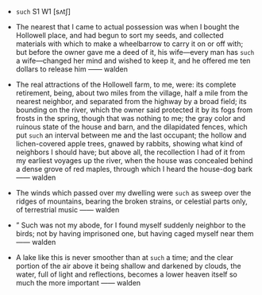 - `such` S1 W1 [sʌtʃ]



-  The nearest that I came to actual possession was when I bought the Hollowell place, and had begun to sort my seeds, and collected materials with which to make a wheelbarrow to carry it on or off with; but before the owner gave me a deed of it, his wife﻿—every man has `such` a wife﻿—changed her mind and wished to keep it, and he offered me ten dollars to release him —— walden

- The real attractions of the Hollowell farm, to me, were: its complete retirement, being, about two miles from the village, half a mile from the nearest neighbor, and separated from the highway by a broad field; its bounding on the river, which the owner said protected it by its fogs from frosts in the spring, though that was nothing to me; the gray color and ruinous state of the house and barn, and the dilapidated fences, which put `such` an interval between me and the last occupant; the hollow and lichen-covered apple trees, gnawed by rabbits, showing what kind of neighbors I should have; but above all, the recollection I had of it from my earliest voyages up the river, when the house was concealed behind a dense grove of red maples, through which I heard the house-dog bark —— walden

-  The winds which passed over my dwelling were `such` as sweep over the ridges of mountains, bearing the broken strains, or celestial parts only, of terrestrial music —— walden

- ” Such was not my abode, for I found myself suddenly neighbor to the birds; not by having imprisoned one, but having caged myself near them —— walden

-  A lake like this is never smoother than at `such` a time; and the clear portion of the air above it being shallow and darkened by clouds, the water, full of light and reflections, becomes a lower heaven itself so much the more important —— walden